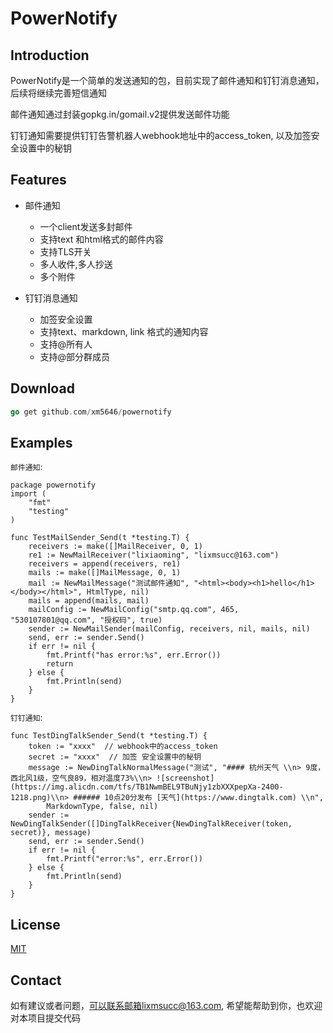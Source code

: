 # PowerNotify
## Introduction

PowerNotify是一个简单的发送通知的包，目前实现了邮件通知和钉钉消息通知，后续将继续完善短信通知

邮件通知通过封装gopkg.in/gomail.v2提供发送邮件功能

钉钉通知需要提供钉钉告警机器人webhook地址中的access_token, 以及加签安全设置中的秘钥


## Features

- 邮件通知
  - 一个client发送多封邮件
  - 支持text 和html格式的邮件内容
  - 支持TLS开关
  - 多人收件,多人抄送
  - 多个附件

- 钉钉消息通知
  - 加签安全设置
  - 支持text、markdown, link 格式的通知内容
  - 支持@所有人
  - 支持@部分群成员

## Download

``` go get gopkg.in/gomail.v2
go get github.com/xm5646/powernotify
```

## Examples

`邮件通知`:

    package powernotify
    import (
        "fmt"
        "testing"
    )
    
    func TestMailSender_Send(t *testing.T) {
        receivers := make([]MailReceiver, 0, 1)
        re1 := NewMailReceiver("lixiaoming", "lixmsucc@163.com")
        receivers = append(receivers, re1)
        mails := make([]MailMessage, 0, 1)
        mail := NewMailMessage("测试邮件通知", "<html><body><h1>hello</h1></body></html>", HtmlType, nil)
        mails = append(mails, mail)
        mailConfig := NewMailConfig("smtp.qq.com", 465, "530107801@qq.com", "授权码", true)
        sender := NewMailSender(mailConfig, receivers, nil, mails, nil)
        send, err := sender.Send()
        if err != nil {
            fmt.Printf("has error:%s", err.Error())
            return
        } else {
            fmt.Println(send)
        }
    }

`钉钉通知`:

    func TestDingTalkSender_Send(t *testing.T) {
        token := "xxxx"  // webhook中的access_token
        secret := "xxxx"  // 加签 安全设置中的秘钥
        message := NewDingTalkNormalMessage("测试", "#### 杭州天气 \\n> 9度，西北风1级，空气良89，相对温度73%\\n> ![screenshot](https://img.alicdn.com/tfs/TB1NwmBEL9TBuNjy1zbXXXpepXa-2400-1218.png)\\n> ###### 10点20分发布 [天气](https://www.dingtalk.com) \\n",
            MarkdownType, false, nil)
        sender := NewDingTalkSender([]DingTalkReceiver{NewDingTalkReceiver(token, secret)}, message)
        send, err := sender.Send()
        if err != nil {
            fmt.Printf("error:%s", err.Error())
        } else {
            fmt.Println(send)
        }
    }


## License

[MIT](LICENSE)

## Contact

如有建议或者问题，可以联系邮箱lixmsucc@163.com, 希望能帮助到你，也欢迎对本项目提交代码